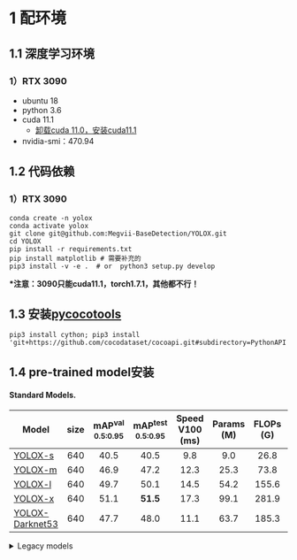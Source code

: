 # 1 配环境

## 1.1 深度学习环境

### 1）RTX 3090

- ubuntu 18
- python 3.6
- cuda 11.1
  - [卸载cuda 11.0，安装cuda11.1](https://www.cxyzjd.com/article/u012372401/117251997)
- nvidia-smi：470.94

## 1.2 代码依赖

### 1）RTX 3090

```
conda create -n yolox
conda activate yolox
git clone git@github.com:Megvii-BaseDetection/YOLOX.git
cd YOLOX
pip install -r requirements.txt
pip install matplotlib # 需要补充的
pip3 install -v -e .  # or  python3 setup.py develop
```

**\*注意：3090只能cuda11.1，torch1.7.1，其他都不行！**

## 1.3 安装[pycocotools](https://github.com/cocodataset/cocoapi)

```
pip3 install cython; pip3 install 'git+https://github.com/cocodataset/cocoapi.git#subdirectory=PythonAPI'
```

## 1.4 pre-trained model安装

#### Standard Models.

|Model |size |mAP<sup>val<br>0.5:0.95 |mAP<sup>test<br>0.5:0.95 | Speed V100<br>(ms) | Params<br>(M) |FLOPs<br>(G)| weights |
| ------        |:---: | :---:    | :---:       |:---:     |:---:  | :---: | :----: |
|[YOLOX-s](./exps/default/yolox_s.py)    |640  |40.5 |40.5      |9.8      |9.0 | 26.8 | [github](https://github.com/Megvii-BaseDetection/YOLOX/releases/download/0.1.1rc0/yolox_s.pth) |
|[YOLOX-m](./exps/default/yolox_m.py)    |640  |46.9 |47.2      |12.3     |25.3 |73.8| [github](https://github.com/Megvii-BaseDetection/YOLOX/releases/download/0.1.1rc0/yolox_m.pth) |
|[YOLOX-l](./exps/default/yolox_l.py)    |640  |49.7 |50.1      |14.5     |54.2| 155.6 | [github](https://github.com/Megvii-BaseDetection/YOLOX/releases/download/0.1.1rc0/yolox_l.pth) |
|[YOLOX-x](./exps/default/yolox_x.py)   |640   |51.1 |**51.5**  | 17.3    |99.1 |281.9 | [github](https://github.com/Megvii-BaseDetection/YOLOX/releases/download/0.1.1rc0/yolox_x.pth) |
|[YOLOX-Darknet53](./exps/default/yolov3.py)   |640  | 47.7 | 48.0 | 11.1 |63.7 | 185.3 | [github](https://github.com/Megvii-BaseDetection/YOLOX/releases/download/0.1.1rc0/yolox_darknet.pth) |

<details>
<summary>Legacy models</summary>

|Model |size |mAP<sup>test<br>0.5:0.95 | Speed V100<br>(ms) | Params<br>(M) |FLOPs<br>(G)| weights |
| ------        |:---: | :---:       |:---:     |:---:  | :---: | :----: |
|[YOLOX-s](./exps/default/yolox_s.py)    |640  |39.6      |9.8     |9.0 | 26.8 | [onedrive](https://megvii-my.sharepoint.cn/:u:/g/personal/gezheng_megvii_com/EW62gmO2vnNNs5npxjzunVwB9p307qqygaCkXdTO88BLUg?e=NMTQYw)/[github](https://github.com/Megvii-BaseDetection/storage/releases/download/0.0.1/yolox_s.pth) |
|[YOLOX-m](./exps/default/yolox_m.py)    |640  |46.4      |12.3     |25.3 |73.8| [onedrive](https://megvii-my.sharepoint.cn/:u:/g/personal/gezheng_megvii_com/ERMTP7VFqrVBrXKMU7Vl4TcBQs0SUeCT7kvc-JdIbej4tQ?e=1MDo9y)/[github](https://github.com/Megvii-BaseDetection/storage/releases/download/0.0.1/yolox_m.pth) |
|[YOLOX-l](./exps/default/yolox_l.py)    |640  |50.0  |14.5 |54.2| 155.6 | [onedrive](https://megvii-my.sharepoint.cn/:u:/g/personal/gezheng_megvii_com/EWA8w_IEOzBKvuueBqfaZh0BeoG5sVzR-XYbOJO4YlOkRw?e=wHWOBE)/[github](https://github.com/Megvii-BaseDetection/storage/releases/download/0.0.1/yolox_l.pth) |
|[YOLOX-x](./exps/default/yolox_x.py)   |640  |**51.2**      | 17.3 |99.1 |281.9 | [onedrive](https://megvii-my.sharepoint.cn/:u:/g/personal/gezheng_megvii_com/EdgVPHBziOVBtGAXHfeHI5kBza0q9yyueMGdT0wXZfI1rQ?e=tABO5u)/[github](https://github.com/Megvii-BaseDetection/storage/releases/download/0.0.1/yolox_x.pth) |
|[YOLOX-Darknet53](./exps/default/yolov3.py)   |640  | 47.4      | 11.1 |63.7 | 185.3 | [onedrive](https://megvii-my.sharepoint.cn/:u:/g/personal/gezheng_megvii_com/EZ-MV1r_fMFPkPrNjvbJEMoBLOLAnXH-XKEB77w8LhXL6Q?e=mf6wOc)/[github](https://github.com/Megvii-BaseDetection/storage/releases/download/0.0.1/yolox_darknet53.pth) |

#### Light Models.

|Model |size |mAP<sup>val<br>0.5:0.95 | Params<br>(M) |FLOPs<br>(G)| weights |
| ------        |:---:  |  :---:       |:---:     |:---:  | :---: |
|[YOLOX-Nano](./exps/default/nano.py) |416  |25.8  | 0.91 |1.08 | [github](https://github.com/Megvii-BaseDetection/YOLOX/releases/download/0.1.1rc0/yolox_nano.pth) |
|[YOLOX-Tiny](./exps/default/yolox_tiny.py) |416  |32.8 | 5.06 |6.45 | [github](https://github.com/Megvii-BaseDetection/YOLOX/releases/download/0.1.1rc0/yolox_tiny.pth) |

# 2 数据集准备【参考Bytetrack】

# 3 训练与测试

## 3.1 demo

在`<yolox_root>`下新建一个`demo.sh`，并复制如下内容

```
python tools/demo.py image \
    -n yolox-s \
    -c ./models/yolox_s.pth \
    --path assets/dog.jpg \
    --conf 0.25 \
    --nms 0.45 \
    --tsize 640 \
    --save_result \
    --device gpu \
    --fp16
```

在`<yolox_root>`下运行`sh demo.sh`

![image-20220112102948757](https://s2.loli.net/2022/01/12/BkqGVOmh9T2PXx8.png)

## 3.2 训练

### 01 修改配置文件

将`tools/train.py`移动到`yolox_root`下；并打开`train.py`，修改`make_parser`函数里的相关参数，主要为

```python
parser.add_argument("-expn", "--experiment-name", type=str, default="BEE22v1-yolox-s")
parser.add_argument("-n", "--name", type=str, default="yolox-s", help="model name")
```



打开`exps/example/custom/yolox_s.py`文件，将class替换，为如下内容：

```
class Exp(MyExp):
    def __init__(self):
        super(Exp, self).__init__()
        self.depth = 0.33
        self.width = 0.50
        self.exp_name = os.path.split(os.path.realpath(__file__))[1].split(".")[0]

        # Define yourself dataset path
        self.data_dir = "datasets/BEE22" # 数据集名称
        self.train_ann = "train.json" # 训练数据
        self.val_ann = "test.json" # 测试数据

        self.num_classes = 1 # 类别数量，改为1
        self.max_epoch = 100 # epoch数量
        self.data_num_workers = 4
        self.eval_interval = 10 # 评估的间隔
```



打开`yolox/data/datasets/coco.py`，修改`class COCODataset`的内容，

- 把`__init__()`函数里的`name`改为`"train"`



打开`yolox/exp/yolox_base.py`文件，修改`get_eval_loader`的内容，

- 把下面第4行的name修改为`test`

    ```python
    valdataset = COCODataset(
                data_dir=self.data_dir,
                json_file=self.val_ann if not testdev else "image_info_test-dev2017.json",
                name="test" if not testdev else "test", # 修改这里为test
                img_size=self.test_size,
                preproc=ValTransform(legacy=legacy),
            )
    ```

### 02 开始训练

在`yolox_root`下创建一个`train.sh`，内容如下：

```
python train.py \
    -f exps/example/custom/yolox_s.py # config file
    -d 0 \ # device
    -b 2 \ # batch size
    --fp16 \
    -o \
    -c models/yolox_s.pth # pre-train model
```



## 3.3 测试





# 4 性能分析

## 4.1 训练情况

| Parameters          | datasize(nums) [1080p] | GPU memory(GB) | time/epoch(min) |
| ------------------- | ---------------------- | -------------- | --------------- |
| epoch70+batchsize2  | 5316/2                 | 6.72           | 3               |
| epoch100+batchsize8 | 5316                   | 29.1           | 2.05            |

## 4.2 测试效果

### 在预训练model测试蜜蜂数据集

显存占用：\~1800MiB

测试结果见`./YOLOX_test.xlsx`

结论

1. float

   - fp32比fp16快

2. model

   - yolox_x不能达到real-time
   - 其他model都可以FPS>30

3. img size：推测原因是fp越大model更精确，此时imgsize越大，自然更慢；fp小的时候，由于model不准，imgsize大有利于推理bbox的个数更准确，所以速度更快

   - fp16下，950x590比640x640快0.25ms
   - fp32下，950x590比640x640慢0.27ms

   

### 在蜜蜂model测试蜜蜂数据集

| Parameters                   | Sequence | Hz$\uparrow$ | IDF1$\uparrow$ | IDP$\uparrow$ | IDR$\uparrow$ | Rcll$\uparrow$ | Prcn$\uparrow$ | GT   | MT$\uparrow$ | PT   | ML   | FP$\downarrow$ | FN$\downarrow$ | IDs$\downarrow$ | FM$\downarrow$ | MOTA$\uparrow$ | MOTP$\uparrow$ | IDt  | IDa  | IDm  |
| ---------------------------- | -------- | ------------ | -------------- | ------------- | ------------- | -------------- | -------------- | ---- | ------------ | ---- | ---- | -------------- | -------------- | --------------- | -------------- | -------------- | -------------- | ---- | ---- | ---- |
| epoch70+batchsize2+halftrain | bee0009  | 12.04        | 74.90%         | 75.60%        | 74.20%        | 95.90%         | 97.70%         | 19   | 17           | 2    | 0    | 44             | 80             | 32              | 8              | 92.10%         | 82.3%          | 15   | 19   | 5    |
| epoch70+batchsize8+fulltrain | bee0009  | 14.08        | 79.00%         | 79.60%        | 78.40%        | 97.50%         | 99.10%         | 19   | 19           | 0    | 0    | 17             | 49             | 31              | 7              | 95.10%         | 82.6%          | 16   | 17   | 4    |

### 1）问题分析